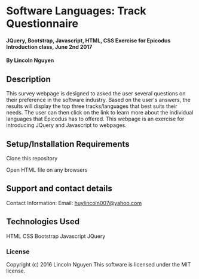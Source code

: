 # Software Languages: Track Questionnaire

#### JQuery, Bootstrap, Javascript, HTML, CSS Exercise for Epicodus Introduction class, June 2nd 2017

#### By Lincoln Nguyen

## Description

This survey webpage is designed to asked the user several questions on their preference in the software industry. Based on the user's answers, the results will display the top three tracks/languages that best suits their needs. The user can then click on the link to learn more about the individual languages that Epicodus has to offered. This webpage is an exercise for introducing JQuery and Javascript to webpages.

## Setup/Installation Requirements

Clone this repository

Open HTML file on any browsers

## Support and contact details

Contact Information:
Email: huylincoln007@yahoo.com

## Technologies Used

HTML
CSS
Bootstrap
Javascript
JQuery

### License

Copyright (c) 2016 Lincoln Nguyen
This software is licensed under the MIT license.
